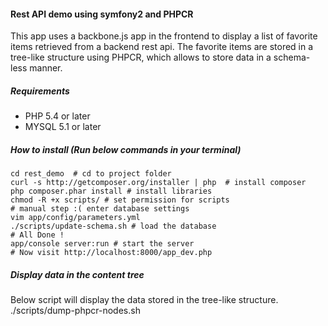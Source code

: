 #### Rest API demo using symfony2 and PHPCR
This app uses a backbone.js app in the frontend to display a list of favorite items retrieved from a backend rest api.
The favorite items are stored in a tree-like structure using PHPCR, which allows to store data in a schema-less manner.

##### Requirements

* PHP 5.4 or later
* MYSQL 5.1 or later

##### How to install (Run below commands in your terminal)

    cd rest_demo  # cd to project folder
    curl -s http://getcomposer.org/installer | php  # install composer
    php composer.phar install # install libraries
    chmod -R +x scripts/ # set permission for scripts
    # manual step :( enter database settings
    vim app/config/parameters.yml
    ./scripts/update-schema.sh # load the database
    # All Done !
    app/console server:run # start the server
    # Now visit http://localhost:8000/app_dev.php


##### Display data in the content tree
Below script will display the data stored in the tree-like structure.
    ./scripts/dump-phpcr-nodes.sh
